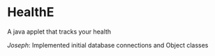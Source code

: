 # HealthE
A java applet that tracks your health

*Joseph*: Implemented initial database connections and Object classes
